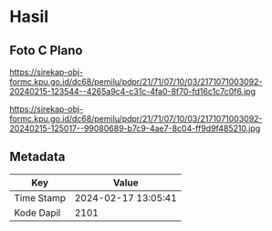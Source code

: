 # Hasil

## Foto C Plano

https://sirekap-obj-formc.kpu.go.id/dc68/pemilu/pdpr/21/71/07/10/03/2171071003092-20240215-123544--4265a9c4-c31c-4fa0-8f70-fd16c1c7c0f6.jpg

https://sirekap-obj-formc.kpu.go.id/dc68/pemilu/pdpr/21/71/07/10/03/2171071003092-20240215-125017--99080689-b7c9-4ae7-8c04-ff9d9f485210.jpg


## Metadata

| Key        | Value               |
| ---------- | ------------------- |
| Time Stamp | 2024-02-17 13:05:41 |
| Kode Dapil | 2101                |



